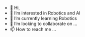 - 👋 Hi,
- 👀 I’m interested in Robotics and AI
- 🌱 I’m currently learning Robotics
- 💞️ I’m looking to collaborate on ...
- 📫 How to reach me ...

<!---
Go-Ab1/Go-Ab1 is a ✨ special ✨ repository because its `README.md` (this file) appears on your GitHub profile.
You can click the Preview link to take a look at your changes.
--->
